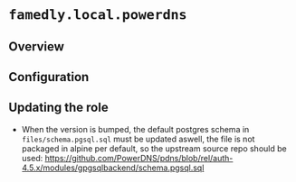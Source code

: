 # `famedly.local.powerdns`

## Overview

## Configuration

## Updating the role

- When the version is bumped, the default postgres schema in `files/schema.pgsql.sql`
  must be updated aswell, the file is not packaged in alpine per default, so the
  upstream source repo should be used:
  https://github.com/PowerDNS/pdns/blob/rel/auth-4.5.x/modules/gpgsqlbackend/schema.pgsql.sql
